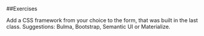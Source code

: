 ##Exercises

Add a CSS framework from your choice to the form, that was built in the last class.
Suggestions: Bulma, Bootstrap, Semantic UI or Materialize.

